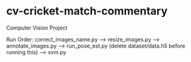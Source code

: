 # cv-cricket-match-commentary
Computer Vision Project

Run Order: correct_images_name.py --> resize_images.py --> annotate_images.py --> run_pose_est.py (delete dataset/data.h5 before running this) --> svm.py
